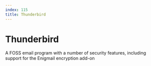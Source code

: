 ```yaml
---
index: 115
title: Thunderbird
---
```

# Thunderbird

A FOSS email program with a number of security features, including support for the Enigmail encryption add-on